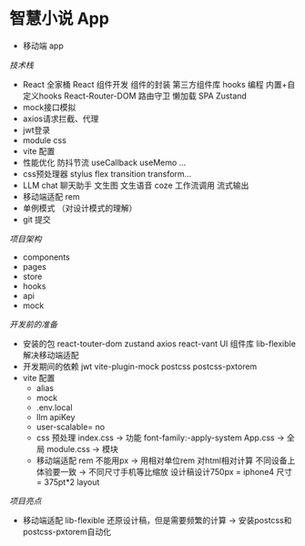 # 智慧小说 App
- 移动端 app

 *技术栈*
- React 全家桶
    React 组件开发
    组件的封装
    第三方组件库
    hooks 编程  内置+自定义hooks
    React-Router-DOM
      路由守卫
      懒加载
      SPA
    Zustand
- mock接口模拟
- axios请求拦截、代理
- jwt登录
- module css
- vite 配置
- 性能优化
    防抖节流
    useCallback useMemo ...
- css预处理器 stylus
    flex transition transform...
- LLM
    chat 聊天助手
    文生图
    文生语音
    coze 工作流调用
    流式输出
- 移动端适配
    rem
- 单例模式 （对设计模式的理解）
- git 提交

*项目架构*
- components
- pages
- store
- hooks
- api
- mock

*开发前的准备*
- 安装的包
    react-touter-dom
    zustand
    axios
    react-vant        UI 组件库
    lib-flexible      解决移动端适配
- 开发期间的依赖
    jwt
    vite-plugin-mock
    postcss
    postcss-pxtorem
- vite 配置
  - alias
  - mock
  - .env.local
  - llm apiKey
  - user-scalable= no
  - css 预处理
      index.css -> 功能
        font-family:-apply-system
      App.css -> 全局
      module.css -> 模块
  - 移动端适配 rem
      不能用px -> 用相对单位rem 对html相对计算
      不同设备上体验要一致 -> 不同尺寸手机等比缩放
      设计稿设计750px = iphone4 尺寸 = 375pt*2
      layout

*项目亮点*
- 移动端适配
    lib-flexible 还原设计稿，但是需要频繁的计算 -> 安装postcss和postcss-pxtorem自动化
